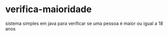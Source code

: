 # verifica-maioridade
sistema simples em java para verificar se uma pessoa é maior ou igual a 18 anos
